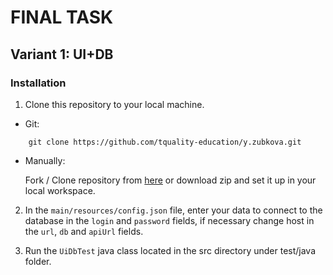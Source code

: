 # FINAL TASK

## Variant 1: UI+DB

### Installation

1. Clone this repository to your local machine.

* Git:
```
    git clone https://github.com/tquality-education/y.zubkova.git
```
* Manually:

    Fork / Clone repository from [here](https://github.com/tquality-education/y.zubkova/tree/finalTask) or download zip and set
it up in your local workspace.

2. In the `main/resources/config.json` file, enter your data to connect to the database in the `login` and `password` fields, if necessary change host in the `url`, `db` and `apiUrl` fields.


3. Run the `UiDbTest` java class located in the src directory under test/java folder.
